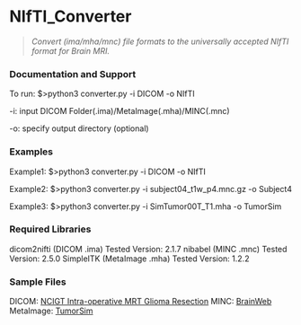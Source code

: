 # NIfTI_Converter
>*Convert (ima/mha/mnc) file formats to the universally accepted NIfTI format for Brain MRI.*

### Documentation and Support
To run: 
$>python3 converter.py -i DICOM -o NIfTI

-i: input DICOM Folder(.ima)/MetaImage(.mha)/MINC(.mnc)

-o: specify output directory (optional)

### Examples
Example1:
$>python3 converter.py -i DICOM -o NIfTI

Example2:
$>python3 converter.py -i subject04_t1w_p4.mnc.gz -o Subject4

Example3:
$>python3 converter.py -i SimTumor00T_T1.mha -o TumorSim

### Required Libraries 
dicom2nifti (DICOM     .ima)  Tested Version: 2.1.7
nibabel     (MINC      .mnc)  Tested Version: 2.5.0
SimpleITK   (MetaImage .mha)  Tested Version: 1.2.2 

### Sample Files
DICOM: [NCIGT Intra-operative MRT Glioma Resection](https://central.xnat.org/app/action/DisplayItemAction/search_element/xnat%3AprojectData/search_field/xnat%3AprojectData.ID/search_value/IGT_GLIOMA)
MINC: [BrainWeb](https://brainweb.bic.mni.mcgill.ca/brainweb/anatomic_normal_20.html)
MetaImage: [TumorSim](https://www.nitrc.org/projects/tumorsim/)
